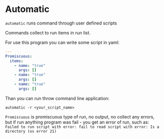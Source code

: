 # Automatic
`automatic` runs command through user defined scripts

Commands collect to run items in run list.

For use this program you can write some script in yaml:

```yaml
---
Promiscuous:
  items:
    - name: "true"
      args: []
    - name: "true"
      args: []
    - name: "true"
      args: []

```

Than you can run throw command line application:

`automatic -r <your_script_name>`

`Promiscuous` is promiscuous type of run, no output, no collect any errors, but
if run anything program was fail - you get an error of run, such as:
`Failed to run script with error: fail to read script with error: Is a directory (os error 21)`
